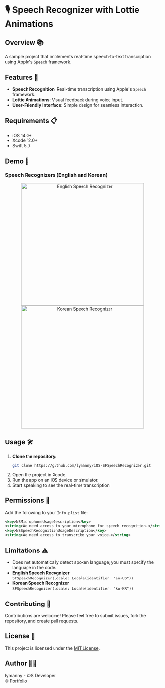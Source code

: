 
# 🎙️ Speech Recognizer with Lottie Animations

## Overview 📚
A sample project that implements real-time speech-to-text transcription using Apple's `Speech` framework.

## Features 🔑
- **Speech Recognition**: Real-time transcription using Apple's `Speech` framework.
- **Lottie Animations**: Visual feedback during voice input.
- **User-Friendly Interface**: Simple design for seamless interaction.

## Requirements 📋
- iOS 14.0+
- Xcode 12.0+
- Swift 5.0

## Demo 🎥
### Speech Recognizers (English and Korean)
<p align="center">
  <img src="https://github.com/user-attachments/assets/b04f6230-c95b-4ac2-bac8-5ba8c3042afd" alt="English Speech Recognizer" width="400"/>
  <img src="https://github.com/user-attachments/assets/094bf4ef-4a31-4556-b020-8c719faedd2a" alt="Korean Speech Recognizer" width="400"/>
</p>

## Usage 🛠️
1. **Clone the repository**:
    ```bash
    git clone https://github.com/lymanny/iOS-SFSpeechRecognizer.git
    ```
2. Open the project in Xcode.
3. Run the app on an iOS device or simulator.
4. Start speaking to see the real-time transcription!

## Permissions 🔐
Add the following to your `Info.plist` file:
```xml
<key>NSMicrophoneUsageDescription</key>
<string>We need access to your microphone for speech recognition.</string>
<key>NSSpeechRecognitionUsageDescription</key>
<string>We need access to transcribe your voice.</string>
```

## Limitations ⚠️
- Does not automatically detect spoken language; you must specify the language in the code.
- **English Speech Recognizer**  
  `SFSpeechRecognizer(locale: Locale(identifier: "en-US"))`  
- **Korean Speech Recognizer**  
  `SFSpeechRecognizer(locale: Locale(identifier: "ko-KR"))`  

## Contributing 🤝
Contributions are welcome! Please feel free to submit issues, fork the repository, and create pull requests.

## License 📄
This project is licensed under the [MIT License](LICENSE).

## Author 👩‍💻
lymanny - iOS Developer  
🌐 [Portfolio](https://lymanny.onrender.com)
